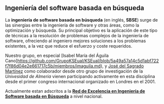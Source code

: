 ## Ingeniería del software basada en búsqueda

La **ingeniería de software basada en búsqueda** (en inglés, **SBSE**) surge de las sinergias entre la ingeniería de software y otras áreas, como la optimización y búsqueda. Su principal objetivo es la aplicación de este tipo de técnicas a la resolución de problemas complejos de la ingeniería de software, ofreciendo al ingeniero mejores soluciones a los problemas existentes, a la vez que reduce el esfuerzo y coste requeridos.

Nuestro grupo, en especial [Isabel María del Águila Cano]https://github.com/GrupoKSEual/KSEual/blob/5a49a57a14c5d1abf722f7f86d04e2e661717c5b/miembros/imaguila.md), y  [José del Sagrado Martínez](http://brujula.ual.es/authors/874.html?sortBy=dateDesc&pageType=book_chapter_thesis#publication-45888)  como colaborador desde otro grupo de investigación de la *Univesidad de Almeria* vienen participando activamente en esta disciplina desde el primer congreso internacional organizado en Londres en el 2001.

Actualmente estan adscritos a la [**Red de Excelencia en Ingeniería de Software basada en Búsqueda**](http://www.uco.es/investigacion/proyectos/SEBASENet/index.php?title=P%C3%A1gina_principal) a nivel nacional.
